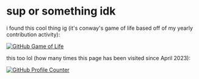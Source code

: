 # sup or something idk

i found this cool thing ig (it's conway's game of life based off of my yearly contribution activity):

[![GitHub Game of Life](https://github4life.herokuapp.com/yamin-shihab.gif)](https://github4life.herokuapp.com/yamin-shihab)

this too lol (how many times this page has been visited since April 2023):

[![GitHub Profile Counter](https://profile-counter.glitch.me/yamin-shihab/count.svg)](https://profile-counter.glitch.me/yamin-shihab/count.svg)
